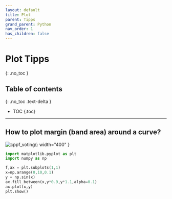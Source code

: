 ```yaml
---
layout: default
title: Plot
parent: Tipps
grand_parent: Python
nav_order: 1
has_children: false
---
```


# Plot Tipps
{: .no_toc }

## Table of contents
{: .no_toc .text-delta }

- TOC
{:toc}

---

## How to plot margin (band area) around a curve?
![cppf_voting](/blog/assets/python-tipps-plot-margin.png){: width="400" }

```python
import matplotlib.pyplot as plt
import numpy as np

f,ax = plt.subplots(1,1)
x=np.arange(0,10,0.1)
y = np.sin(x)
ax.fill_between(x,y*0.9,y*1.1,alpha=0.1)
ax.plot(x,y)
plt.show()

```
